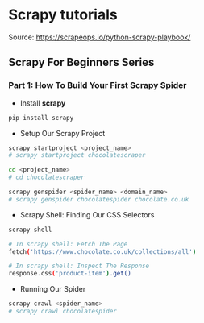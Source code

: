 # Scrapy tutorials

Source: https://scrapeops.io/python-scrapy-playbook/

## Scrapy For Beginners Series

### Part 1: How To Build Your First Scrapy Spider

- Install **scrapy**

```bash
pip install scrapy
```

- Setup Our Scrapy Project

```bash
scrapy startproject <project_name>
# scrapy startproject chocolatescraper

cd <project_name>
# cd chocolatescraper

scrapy genspider <spider_name> <domain_name>
# scrapy genspider chocolatespider chocolate.co.uk

```

- Scrapy Shell: Finding Our CSS Selectors

```bash
scrapy shell

# In scrapy shell: Fetch The Page
fetch('https://www.chocolate.co.uk/collections/all')

# In scrapy shell: Inspect The Response
response.css('product-item').get()
```

-  Running Our Spider

```bash
scrapy crawl <spider_name>
# scrapy crawl chocolatespider
```